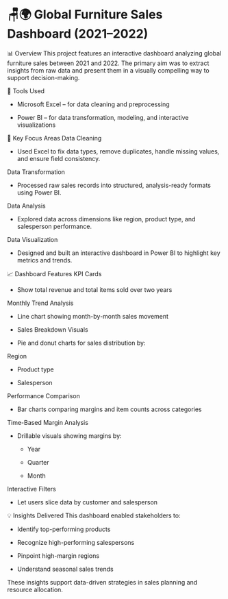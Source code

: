 # 🪑🌍 Global Furniture Sales Dashboard (2021–2022)
📊 Overview
  This project features an interactive dashboard analyzing global furniture sales between 2021 and 2022. The primary aim was to extract insights from raw data and present them in a visually compelling way to support decision-making.

🧰 Tools Used
  - Microsoft Excel – for data cleaning and preprocessing

  - Power BI – for data transformation, modeling, and interactive visualizations

🔧 Key Focus Areas
Data Cleaning
  - Used Excel to fix data types, remove duplicates, handle missing values, and ensure field consistency.

Data Transformation
  - Processed raw sales records into structured, analysis-ready formats using Power BI.

Data Analysis
  - Explored data across dimensions like region, product type, and salesperson performance.

Data Visualization
  - Designed and built an interactive dashboard in Power BI to highlight key metrics and trends.

📈 Dashboard Features
KPI Cards

  - Show total revenue and total items sold over two years

Monthly Trend Analysis

  - Line chart showing month-by-month sales movement

  - Sales Breakdown Visuals

  - Pie and donut charts for sales distribution by:

Region

  - Product type

  - Salesperson

Performance Comparison

  - Bar charts comparing margins and item counts across categories

Time-Based Margin Analysis

  - Drillable visuals showing margins by:

    - Year

    - Quarter

    -  Month

Interactive Filters

  - Let users slice data by customer and salesperson

💡 Insights Delivered
This dashboard enabled stakeholders to:

- Identify top-performing products

- Recognize high-performing salespersons

- Pinpoint high-margin regions

- Understand seasonal sales trends

These insights support data-driven strategies in sales planning and resource allocation.
